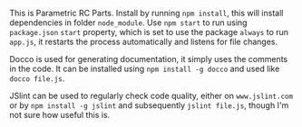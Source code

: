 This is Parametric RC Parts. Install by running `npm install`, this will install dependencies in folder `node_module`. Use `npm start` to run using `package.json` `start` property, which is set to use the package `always` to run `app.js`, it restarts the process automatically and listens for file changes.

Docco is used for generating documentation, it simply uses the comments in the code. It can be installed using `npm install -g docco` and used like `docco file.js`.

JSlint can be used to regularly check code quality, either on `www.jslint.com` or by `npm install -g jslint` and subsequently `jslint file.js`, though I'm not sure how useful this is.